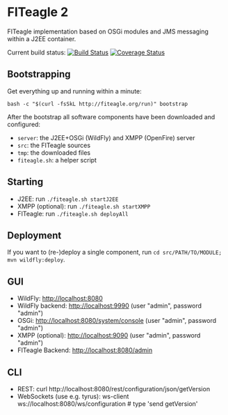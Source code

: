 FITeagle 2
==========

FITeagle implementation based on OSGi modules and JMS messaging within a J2EE container.

Current build status:
[![Build Status](https://travis-ci.org/tubav/fiteagle_osgi.png?branch=master)](https://travis-ci.org/tubav/fiteagle_osgi)
[![Coverage Status](https://coveralls.io/repos/tubav/fiteagle_osgi/badge.png?branch=master)](https://coveralls.io/r/tubav/fiteagle_osgi?branch=master)

Bootstrapping
-------------

Get everything up and running within a minute:

```
bash -c "$(curl -fsSkL http://fiteagle.org/run)" bootstrap
```

After the bootstrap all software components have been downloaded and configured:
 * ```server```: the J2EE+OSGi (WildFly) and XMPP (OpenFire) server
 * ```src```: the FITeagle sources
 * ```tmp```: the downloaded files
 * ```fiteagle.sh```: a helper script
 
Starting
--------
 * J2EE: run ```./fiteagle.sh startJ2EE```
 * XMPP (optional): run ```./fiteagle.sh startXMPP```
 * FITeagle: run ```./fiteagle.sh deployAll```
 
Deployment
----------

If you want to (re-)deploy a single component, run ```cd src/PATH/TO/MODULE; mvn wildfly:deploy```.

GUI
---

 * WildFly: [http://localhost:8080](http://localhost:8080)
 * WildFly backend: [http://localhost:9990](http://localhost:9990) (user "admin", password "admin")
 * OSGi: [http://localhost:8080/system/console](http://localhost:8080/system/console) (user "admin", password "admin")
 * XMPP (optional): [http://localhost:9090](http://localhost:9090) (user "admin", password "admin")
 * FITeagle Backend: [http://localhost:8080/admin](http://localhost:8080/admin)

CLI
---

 * REST: curl http://localhost:8080/rest/configuration/json/getVersion
 * WebSockets (use e.g. tyrus): ws-client ws://localhost:8080/ws/configuration # type 'send getVersion'
